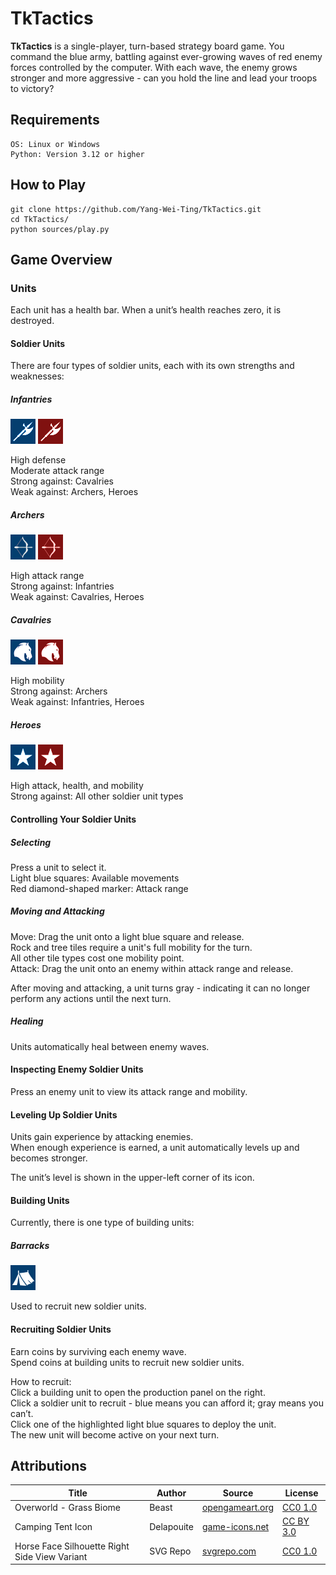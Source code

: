 # TkTactics

**TkTactics** is a single-player, turn-based strategy board game. You command the blue army, battling against ever-growing waves of red enemy forces controlled by the computer. With each wave, the enemy grows stronger and more aggressive - can you hold the line and lead your troops to victory?

## Requirements

    OS: Linux or Windows
    Python: Version 3.12 or higher

## How to Play

    git clone https://github.com/Yang-Wei-Ting/TkTactics.git
    cd TkTactics/
    python sources/play.py

## Game Overview

### Units

Each unit has a health bar. When a unit’s health reaches zero, it is destroyed.

#### Soldier Units

There are four types of soldier units, each with its own strengths and weaknesses:

##### Infantries

![](images/soldiers/blue_infantry.gif)
![](images/soldiers/red_infantry.gif)

High defense  
Moderate attack range  
Strong against: Cavalries  
Weak against: Archers, Heroes

##### Archers

![](images/soldiers/blue_archer.gif)
![](images/soldiers/red_archer.gif)

High attack range  
Strong against: Infantries  
Weak against: Cavalries, Heroes

##### Cavalries

![](images/soldiers/blue_cavalry.gif)
![](images/soldiers/red_cavalry.gif)

High mobility  
Strong against: Archers  
Weak against: Infantries, Heroes

##### Heroes

![](images/soldiers/blue_hero.gif)
![](images/soldiers/red_hero.gif)

High attack, health, and mobility  
Strong against: All other soldier unit types

#### Controlling Your Soldier Units

##### Selecting

Press a unit to select it.  
Light blue squares: Available movements  
Red diamond-shaped marker: Attack range

##### Moving and Attacking

Move: Drag the unit onto a light blue square and release.  
Rock and tree tiles require a unit's full mobility for the turn.  
All other tile types cost one mobility point.  
Attack: Drag the unit onto an enemy within attack range and release.

After moving and attacking, a unit turns gray - indicating it can no longer perform any actions until the next turn.

##### Healing

Units automatically heal between enemy waves.

#### Inspecting Enemy Soldier Units

Press an enemy unit to view its attack range and mobility.

#### Leveling Up Soldier Units

Units gain experience by attacking enemies.  
When enough experience is earned, a unit automatically levels up and becomes stronger.

The unit’s level is shown in the upper-left corner of its icon.  

#### Building Units

Currently, there is one type of building units:

##### Barracks

![](images/buildings/barrack.gif)

Used to recruit new soldier units.

#### Recruiting Soldier Units

Earn coins by surviving each enemy wave.  
Spend coins at building units to recruit new soldier units.

How to recruit:  
Click a building unit to open the production panel on the right.  
Click a soldier unit to recruit - blue means you can afford it; gray means you can’t.  
Click one of the highlighted light blue squares to deploy the unit.  
The new unit will become active on your next turn.

## Attributions

| Title                                         | Author     | Source                                                                                          | License                                                       |
|-----------------------------------------------|------------|-------------------------------------------------------------------------------------------------|---------------------------------------------------------------|
| Overworld - Grass Biome                       | Beast      | [opengameart.org](https://opengameart.org/content/overworld-grass-biome)                        | [CC0 1.0](https://creativecommons.org/publicdomain/zero/1.0/) |
| Camping Tent Icon                             | Delapouite | [game-icons.net](https://game-icons.net/1x1/delapouite/camping-tent.html)                       | [CC BY 3.0](https://creativecommons.org/licenses/by/3.0/)     |
| Horse Face Silhouette Right Side View Variant | SVG Repo   | [svgrepo.com](https://www.svgrepo.com/svg/152103/horse-face-silhouette-right-side-view-variant) | [CC0 1.0](https://creativecommons.org/publicdomain/zero/1.0/) |
